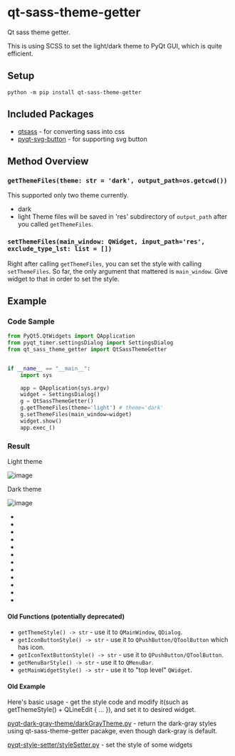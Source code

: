 # qt-sass-theme-getter
Qt sass theme getter. 

This is using SCSS to set the light/dark theme to PyQt GUI, which is quite efficient.

## Setup
`python -m pip install qt-sass-theme-getter`

## Included Packages
* <a href="https://github.com/spyder-ide/qtsass">qtsass</a> - for converting sass into css
* <a href="https://github.com/yjg30737/pyqt-svg-button">pyqt-svg-button</a> - for supporting svg button

## Method Overview
### `getThemeFiles(theme: str = 'dark', output_path=os.getcwd())`
This supported only two theme currently. 
* dark
* light
Theme files will be saved in 'res' subdirectory of `output_path` after you called `getThemeFiles`.

### `setThemeFiles(main_window: QWidget, input_path='res', exclude_type_lst: list = [])`
Right after calling `getThemeFiles`, you can set the style with calling `setThemeFiles`. So far, the only argument that mattered is `main_window`. Give widget to that in order to set the style.

## Example
### Code Sample
```python
from PyQt5.QtWidgets import QApplication
from pyqt_timer.settingsDialog import SettingsDialog
from qt_sass_theme_getter import QtSassThemeGetter


if __name__ == "__main__":
    import sys

    app = QApplication(sys.argv)
    widget = SettingsDialog()
    g = QtSassThemeGetter()
    g.getThemeFiles(theme='light') # theme='dark'
    g.setThemeFiles(main_window=widget)
    widget.show()
    app.exec_()
```

### Result
Light theme

![image](https://user-images.githubusercontent.com/55078043/171988935-676ea36c-657a-403c-be7a-93c89cb60d6b.png)

Dark theme

![image](https://user-images.githubusercontent.com/55078043/171988919-d3d4148f-02fa-4322-9d8e-a52e2b2a0a55.png)


*
*
*
*
*
*
*
*
*
*
*
*


#### Old Functions (potentially deprecated)
* `getThemeStyle() -> str` - use it to `QMainWindow`, `QDialog`.
* `getIconButtonStyle() -> str` - use it to `QPushButton/QToolButton` which has icon.
* `getIconTextButtonStyle() -> str` - use it to `QPushButton/QToolButton`.
* `getMenuBarStyle() -> str` - use it to `QMenuBar`.
* `getMainWidgetStyle() -> str` - use it to "top level" `QWidget`.

#### Old Example
Here's basic usage - get the style code and modify it(such as getThemeStyle() + QLineEdit { ... }), and set it to desired widget.

<a href="https://github.com/yjg30737/pyqt-dark-gray-theme/blob/main/pyqt_dark_gray_theme/darkGrayTheme.py">pyqt-dark-gray-theme/darkGrayTheme.py</a> - return the dark-gray styles using qt-sass-theme-getter pacakge, even though dark-gray is default.

<a href="https://github.com/yjg30737/pyqt-style-setter/blob/main/pyqt_style_setter/styleSetter.py">pyqt-style-setter/styleSetter.py</a> - set the style of some widgets
